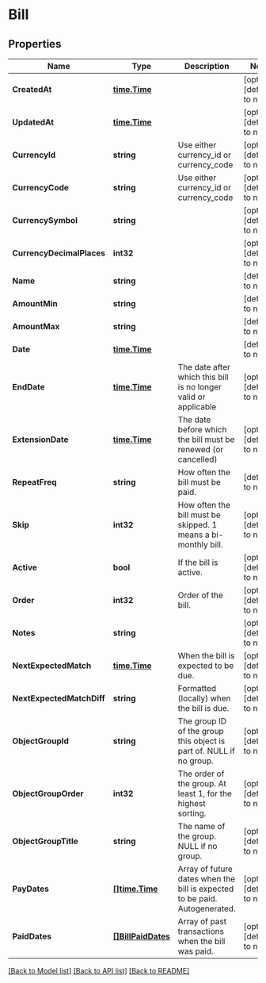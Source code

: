 # Bill

## Properties
Name | Type | Description | Notes
------------ | ------------- | ------------- | -------------
**CreatedAt** | [**time.Time**](time.Time.md) |  | [optional] [default to null]
**UpdatedAt** | [**time.Time**](time.Time.md) |  | [optional] [default to null]
**CurrencyId** | **string** | Use either currency_id or currency_code | [optional] [default to null]
**CurrencyCode** | **string** | Use either currency_id or currency_code | [optional] [default to null]
**CurrencySymbol** | **string** |  | [optional] [default to null]
**CurrencyDecimalPlaces** | **int32** |  | [optional] [default to null]
**Name** | **string** |  | [default to null]
**AmountMin** | **string** |  | [default to null]
**AmountMax** | **string** |  | [default to null]
**Date** | [**time.Time**](time.Time.md) |  | [default to null]
**EndDate** | [**time.Time**](time.Time.md) | The date after which this bill is no longer valid or applicable | [optional] [default to null]
**ExtensionDate** | [**time.Time**](time.Time.md) | The date before which the bill must be renewed (or cancelled) | [optional] [default to null]
**RepeatFreq** | **string** | How often the bill must be paid. | [default to null]
**Skip** | **int32** | How often the bill must be skipped. 1 means a bi-monthly bill. | [optional] [default to null]
**Active** | **bool** | If the bill is active. | [optional] [default to null]
**Order** | **int32** | Order of the bill. | [optional] [default to null]
**Notes** | **string** |  | [optional] [default to null]
**NextExpectedMatch** | [**time.Time**](time.Time.md) | When the bill is expected to be due. | [optional] [default to null]
**NextExpectedMatchDiff** | **string** | Formatted (locally) when the bill is due. | [optional] [default to null]
**ObjectGroupId** | **string** | The group ID of the group this object is part of. NULL if no group. | [optional] [default to null]
**ObjectGroupOrder** | **int32** | The order of the group. At least 1, for the highest sorting. | [optional] [default to null]
**ObjectGroupTitle** | **string** | The name of the group. NULL if no group. | [optional] [default to null]
**PayDates** | [**[]time.Time**](time.Time.md) | Array of future dates when the bill is expected to be paid. Autogenerated. | [optional] [default to null]
**PaidDates** | [**[]BillPaidDates**](Bill_paid_dates.md) | Array of past transactions when the bill was paid. | [optional] [default to null]

[[Back to Model list]](../README.md#documentation-for-models) [[Back to API list]](../README.md#documentation-for-api-endpoints) [[Back to README]](../README.md)

